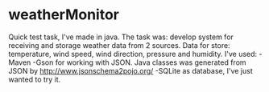 # weatherMonitor
Quick test task, I've made in java.
The task was: develop system for receiving and storage weather data from 2 sources. 
Data for store: temperature, wind speed, wind direction, pressure and humidity.
I've used:
	-Maven
	-Gson for working with JSON. Java classes was generated from JSON by http://www.jsonschema2pojo.org/
	-SQLite as database, I've just wanted to try it.